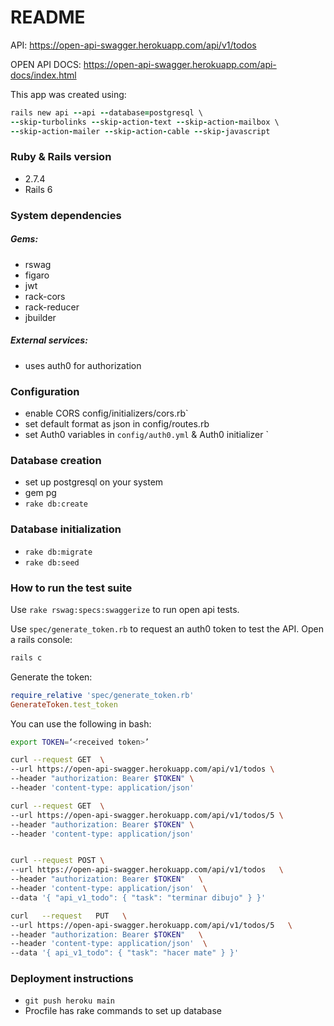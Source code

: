# README

API:
https://open-api-swagger.herokuapp.com/api/v1/todos 

OPEN API DOCS:
https://open-api-swagger.herokuapp.com/api-docs/index.html

This app was created using:
```ruby
rails new api --api --database=postgresql \
--skip-turbolinks --skip-action-text --skip-action-mailbox \
--skip-action-mailer --skip-action-cable --skip-javascript
```


### Ruby & Rails version
  * 2.7.4
  * Rails 6

### System dependencies
##### Gems:
  * rswag
  * figaro 
  * jwt 
  * rack-cors
  * rack-reducer
  * jbuilder
##### External services:
  * uses auth0 for authorization

### Configuration
- enable CORS config/initializers/cors.rb`
- set default format as json in config/routes.rb
- set Auth0 variables in `config/auth0.yml` & Auth0 initializer
`
### Database creation
  * set up postgresql on your system
  * gem pg
  * `rake db:create`

### Database initialization
  * `rake db:migrate`
  * `rake db:seed`

### How to run the test suite
 Use `rake rswag:specs:swaggerize` to run open api tests.

 Use `spec/generate_token.rb` to request an auth0 token to test the API. Open a rails console:
 ```bash
 rails c
 ```
 Generate the token:
```ruby
require_relative 'spec/generate_token.rb'
GenerateToken.test_token
```

 You can use the following in bash:
```bash
export TOKEN=‘<received token>’

curl --request GET  \
--url https://open-api-swagger.herokuapp.com/api/v1/todos \
--header "authorization: Bearer $TOKEN" \
--header 'content-type: application/json'

curl --request GET  \
--url https://open-api-swagger.herokuapp.com/api/v1/todos/5 \
--header "authorization: Bearer $TOKEN" \ 
--header 'content-type: application/json'


curl --request POST \ 
--url https://open-api-swagger.herokuapp.com/api/v1/todos   \
--header "authorization: Bearer $TOKEN"   \
--header 'content-type: application/json'  \
--data '{ "api_v1_todo": { "task": "terminar dibujo" } }'

curl   --request   PUT   \
--url https://open-api-swagger.herokuapp.com/api/v1/todos/5   \
--header "authorization: Bearer $TOKEN"   \
--header 'content-type: application/json'  \
--data '{ api_v1_todo": { "task": "hacer mate" } }'
```

### Deployment instructions
  * `git push heroku main`
  * Procfile has rake commands to set up database



